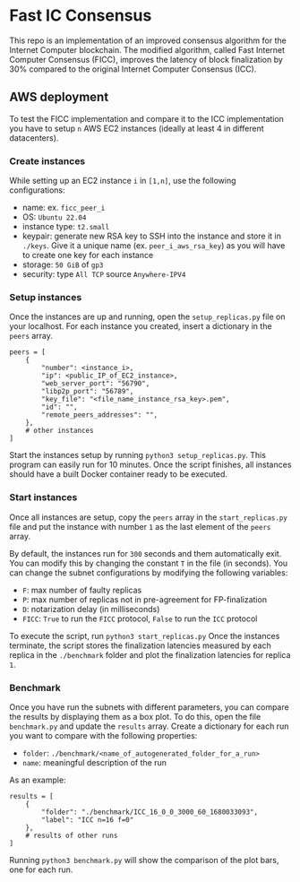 # Fast IC Consensus

This repo is an implementation of an improved consensus algorithm for the Internet Computer blockchain. The modified algorithm, called Fast Internet Computer Consensus (FICC), improves the latency of block finalization by 30% compared to the original Internet Computer Consensus (ICC).

## AWS deployment
To test the FICC implementation and compare it to the ICC implementation you have to setup `n` AWS EC2 instances (ideally at least 4 in different datacenters).

### Create instances
While setting up an EC2 instance `i` in `[1,n]`, use the following configurations:
- name: ex. `ficc_peer_i`
- OS: `Ubuntu 22.04`
- instance type: `t2.small`
- keypair: generate new RSA key to SSH into the instance and store it in `./keys`. Give it a unique name (ex. `peer_i_aws_rsa_key`) as you will have to create one key for each instance
- storage: `50 GiB` of `gp3`
- security: type `All TCP` source `Anywhere-IPV4`

### Setup instances
Once the instances are up and running, open the `setup_replicas.py` file on your localhost. For each instance you created, insert a dictionary in the `peers` array.

```
peers = [
    {
        "number": <instance_i>,
        "ip": <public_IP_of_EC2_instance>,
        "web_server_port": "56790",
        "libp2p_port": "56789",
        "key_file": "<file_name_instance_rsa_key>.pem",
        "id": "",
        "remote_peers_addresses": "",
    },
    # other instances
]
```
 
 Start the instances setup by running `python3 setup_replicas.py`. This program can easily run for 10 minutes. Once the script finishes, all instances should have a built Docker container ready to be executed.

 ### Start instances
Once all instances are setup, copy the `peers` array in the `start_replicas.py` file and put the instance with number `1` as the last element of the `peers` array.

By default, the instances run for `300` seconds and them automatically exit. You can modify this by changing the constant `T` in the file (in seconds). You can change the subnet configurations by modifying the following variables:
- `F`: max number of faulty replicas
- `P`: max number of replicas not in pre-agreement for FP-finalization
- `D`: notarization delay (in milliseconds)
- `FICC`: `True` to run the `FICC` protocol, `False` to run the `ICC` protocol 

To execute the script, run `python3 start_replicas.py`
Once the instances terminate, the script stores the finalization latencies measured by each replica in the `./benchmark` folder and plot the finalization latencies for replica `1`.

### Benchmark
Once you have run the subnets with different parameters, you can compare the results by displaying them as a box plot. To do this, open the file `benchmark.py` and update the `results` array. Create a dictionary for each run you want to compare with the following properties:
- `folder`: `./benchmark/<name_of_autogenerated_folder_for_a_run>`
- `name`: meaningful description of the run

As an example:
```
results = [
    {
        "folder": "./benchmark/ICC_16_0_0_3000_60_1680033093",
        "label": "ICC n=16 f=0"
    },
    # results of other runs
]
```

Running `python3 benchmark.py` will show the comparison of the plot bars, one for each run.